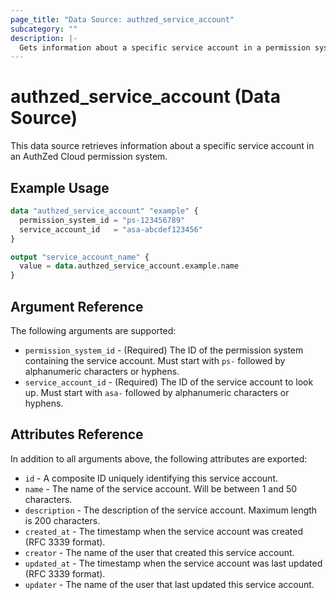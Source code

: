 ```yaml
---
page_title: "Data Source: authzed_service_account"
subcategory: ""
description: |-
  Gets information about a specific service account in a permission system.
---
```


# authzed_service_account (Data Source)

This data source retrieves information about a specific service account in an AuthZed Cloud permission system.

## Example Usage

```terraform
data "authzed_service_account" "example" {
  permission_system_id = "ps-123456789"
  service_account_id   = "asa-abcdef123456"
}

output "service_account_name" {
  value = data.authzed_service_account.example.name
}
```

## Argument Reference

The following arguments are supported:

* `permission_system_id` - (Required) The ID of the permission system containing the service account. Must start with `ps-` followed by alphanumeric characters or hyphens.
* `service_account_id` - (Required) The ID of the service account to look up. Must start with `asa-` followed by alphanumeric characters or hyphens.

## Attributes Reference

In addition to all arguments above, the following attributes are exported:

* `id` - A composite ID uniquely identifying this service account.
* `name` - The name of the service account. Will be between 1 and 50 characters.
* `description` - The description of the service account. Maximum length is 200 characters.
* `created_at` - The timestamp when the service account was created (RFC 3339 format).
* `creator` - The name of the user that created this service account.
* `updated_at` - The timestamp when the service account was last updated (RFC 3339 format).
* `updater` - The name of the user that last updated this service account. 
